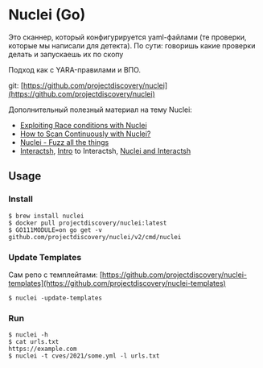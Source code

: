 # Nuclei (Go)

Это сканнер, который конфигурируется yaml-файлами (те проверки, которые мы написали для детекта). По сути: говоришь какие проверки делать и запускаешь их по скопу

Подход как с YARA-правилами и ВПО.

git: [https://github.com/projectdiscovery/nuclei](https://github.com/projectdiscovery/nuclei)

Дополнительный полезный материал на тему Nuclei:

* [Exploiting Race conditions with Nuclei](https://blog.projectdiscovery.io/exploiting-race-conditons/)
* [How to Scan Continuously with Nuclei?](https://dwisiswant0.medium.com/how-to-scan-continuously-with-nuclei-fcb7e9d8b8b9)
* [Nuclei - Fuzz all the things](https://blog.projectdiscovery.io/nuclei-fuzz-all-the-things/)
* [Interactsh](https://github.com/projectdiscovery/interactsh), [Intro](https://blog.projectdiscovery.io/interactsh-release/) to Interactsh, [Nuclei and Interactsh](https://blog.projectdiscovery.io/nuclei-interactsh-integration/)

## Usage

### Install

```
$ brew install nuclei
$ docker pull projectdiscovery/nuclei:latest
$ GO111MODULE=on go get -v github.com/projectdiscovery/nuclei/v2/cmd/nuclei
```

### Update Templates

Сам репо с темплейтами: [https://github.com/projectdiscovery/nuclei-templates](https://github.com/projectdiscovery/nuclei-templates)

```
$ nuclei -update-templates
```

### Run

```
$ nuclei -h
$ cat urls.txt
https://example.com
$ nuclei -t cves/2021/some.yml -l urls.txt

```
